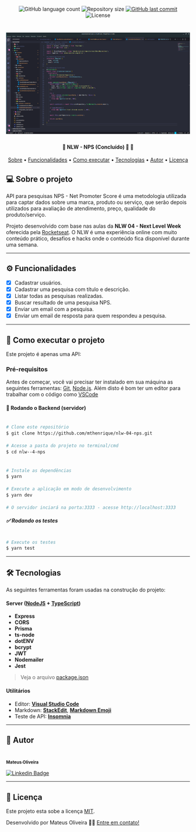 <p align="center">
  <img alt="GitHub language count" src="https://img.shields.io/github/languages/count/mthenrique/nlw-04-nps?color=%2304D361">

  <img alt="Repository size" src="https://img.shields.io/github/repo-size/mthenrique/nlw-04-nps">
  
  <a href="https://github.com/mthenrique/nlw-04-nps/commits/master">
    <img alt="GitHub last commit" src="https://img.shields.io/github/last-commit/mthenrique/nlw-04-nps">
  </a>
    
  <img alt="License" src="https://img.shields.io/badge/license-MIT-brightgreen">
  
 
</p>
<h1 align="center">
    <img alt="NextLevelWeek" title="#NextLevelWeek" src="./assets/nlw-04-nps.png" />
</h1>

<h4 align="center"> 
	🚧  NLW - NPS (Concluído) 🚀 🚧
</h4>

<p align="center">
 <a href="#-sobre-o-projeto">Sobre</a> •
 <a href="#-funcionalidades">Funcionalidades</a> •
 <a href="#-como-executar-o-projeto">Como executar</a> • 
 <a href="#-tecnologias">Tecnologias</a> • 
 <a href="#-autor">Autor</a> • 
 <a href="#user-content--licença">Licença</a>
</p>

## 💻 Sobre o projeto

API para pesquisas NPS - Net Promoter Score é uma metodologia utilizada para captar dados sobre uma marca, produto ou serviço, que serão depois utilizados para avaliação de atendimento, preço, qualidade do produto/serviço.

Projeto desenvolvido com base nas aulas da **NLW 04 - Next Level Week** oferecida pela [Rocketseat](https://www.rocketseat.com.br/).
O NLW é uma experiência online com muito conteúdo prático, desafios e hacks onde o conteúdo fica disponível durante uma semana.

---

## ⚙️ Funcionalidades

- [x] Cadastrar usuários.
- [x] Cadastrar uma pesquisa com título e descrição.
- [x] Listar todas as pesquisas realizadas.
- [x] Buscar resultado de uma pesquisa NPS.
- [x] Enviar um email com a pesquisa.
- [x] Enviar um email de resposta para quem respondeu a pesquisa.

---

## 🚀 Como executar o projeto

Este projeto é apenas uma API:

### Pré-requisitos

Antes de começar, você vai precisar ter instalado em sua máquina as seguintes ferramentas:
[Git](https://git-scm.com), [Node.js](https://nodejs.org/en/).
Além disto é bom ter um editor para trabalhar com o código como [VSCode](https://code.visualstudio.com/)

#### 🎲 Rodando o Backend (servidor)

```bash

# Clone este repositório
$ git clone https://github.com/mthenrique/nlw-04-nps.git

# Acesse a pasta do projeto no terminal/cmd
$ cd nlw--4-nps


# Instale as dependências
$ yarn

# Execute a aplicação em modo de desenvolvimento
$ yarn dev

# O servidor inciará na porta:3333 - acesse http://localhost:3333

```

##### ✅ Rodando os testes

```bash

# Execute os testes
$ yarn test


```

---

## 🛠 Tecnologias

As seguintes ferramentas foram usadas na construção do projeto:

#### **Server** ([NodeJS](https://nodejs.org/en/) + [TypeScript](https://www.typescriptlang.org/))

- **Express**
- **CORS**
- **Prisma**
- **ts-node**
- **dotENV**
- **bcrypt**
- **JWT**
- **Nodemailer**
- **Jest**

> Veja o arquivo [package.json](https://github.com/mthenrique/nlw-04-nps/blob/master/package.json)

#### [](https://github.com/tgmarinho/Ecoleta#utilit%C3%A1rios)**Utilitários**

- Editor: **[Visual Studio Code](https://code.visualstudio.com/)**
- Markdown: **[StackEdit](https://stackedit.io/)**, **[Markdown Emoji](https://gist.github.com/rxaviers/7360908)**
- Teste de API: **[Insomnia](https://insomnia.rest/)**

---

## 🦸 Autor

<a href="https://github.com/mthenrique">
 <img style="border-radius: 50%;" src="https://avatars.githubusercontent.com/u/22751566?v=4" width="100px;" alt=""/>
 <br />
 <sub><b>Mateus Oliveira</b></sub></a>
 <br />

[![Linkedin Badge](https://img.shields.io/badge/-Mateus-blue?style=flat-square&logo=Linkedin&logoColor=white&link=https://www.linkedin.com/in/mthenrique/)](https://www.linkedin.com/in/mthenrique/)

---

## 📝 Licença

Este projeto esta sobe a licença [MIT](./LICENSE).

Desenvolvido por Mateus Oliveira 👋🏽 [Entre em contato!](https://www.linkedin.com/in/mthenrique/)
